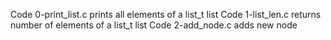 Code 0-print_list.c prints all elements of a list_t list
Code 1-list_len.c returns number of elements of a list_t list
Code 2-add_node.c adds new node
